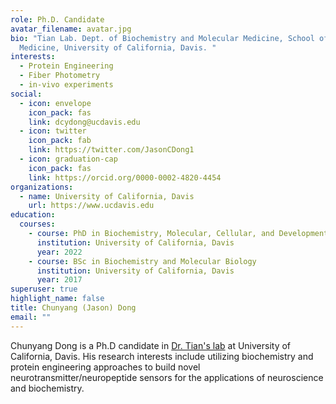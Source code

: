 ```yaml
---
role: Ph.D. Candidate
avatar_filename: avatar.jpg
bio: "Tian Lab. Dept. of Biochemistry and Molecular Medicine, School of
  Medicine, University of California, Davis. "
interests:
  - Protein Engineering
  - Fiber Photometry
  - in-vivo experiments
social:
  - icon: envelope
    icon_pack: fas
    link: dcydong@ucdavis.edu
  - icon: twitter
    icon_pack: fab
    link: https://twitter.com/JasonCDong1
  - icon: graduation-cap
    icon_pack: fas
    link: https://orcid.org/0000-0002-4820-4454
organizations:
  - name: University of California, Davis
    url: https://www.ucdavis.edu
education:
  courses:
    - course: PhD in Biochemistry, Molecular, Cellular, and Developmental Biology
      institution: University of California, Davis
      year: 2022
    - course: BSc in Biochemistry and Molecular Biology
      institution: University of California, Davis
      year: 2017
superuser: true
highlight_name: false
title: Chunyang (Jason) Dong
email: ""
---
```

Chunyang Dong is a Ph.D candidate in [Dr. Tian's lab](https://lintianlab.org) at University of California, Davis. His research interests include utilizing biochemistry and protein engineering approaches to build novel neurotransmitter/neuropeptide sensors for the applications of neuroscience and biochemistry.